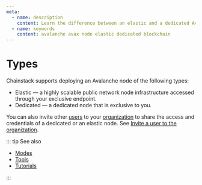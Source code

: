 ```yaml
---
meta:
  - name: description
    content: Learn the difference between an elastic and a dedicated Avalanche node deployed with the Chainstack managed blockchain services.
  - name: keywords
    content: avalanche avax node elastic dedicated blockchain
---
```


# Types

Chainstack supports deploying an Avalanche node of the following types:

* Elastic — a highly scalable public network node infrastructure accessed through your exclusive endpoint.
* Dedicated — a dedicated node that is exclusive to you.

You can also invite other [users](/glossary/user) to your [organization](/glossary/organization) to share the access and credentials of a dedicated or an elastic node. See [Invite a user to the organization](/platform/invite-a-user-to-the-organization).

::: tip See also

* [Modes](/operations/avalanche/modes)
* [Tools](/operations/avalanche/tools)
* [Tutorials](/tutorials/avalanche/)

:::

